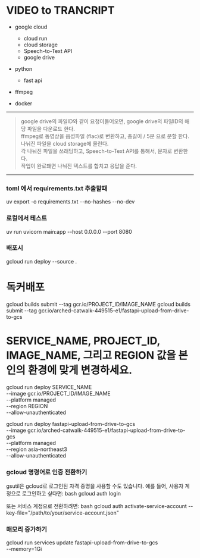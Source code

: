 # VIDEO to TRANCRIPT
- google cloud
  - cloud run
  - cloud storage
  - Speech-to-Text API
  - google drive

- python
  - fast api

- ffmpeg

- docker

---

> google drive의 파일ID와 같이 요청이들어오면,
> google drive의 파일ID의 해당 파일을 다운로드 한다.  
> ffmpeg로 동영상을 음성파일 (flac)로 변환하고, 총길이 / 5분 으로 분할 한다.  
> 나눠진 파일을 cloud storage에 올린다.  
> 각 나눠진 파일을 쓰래딩하고, Speech-to-Text API를 통해서, 문자로 변환한다.  
> 작업이 완료돼면 나눠진 텍스트를 합치고 응답을 준다.  




---


### toml 에서 requirements.txt 추출할때
uv export -o requirements.txt --no-hashes --no-dev

### 로컬에서 테스트
uv run uvicorn main:app --host 0.0.0.0 --port 8080

### 배포시
gcloud run deploy --source .




# 독커배포
gcloud builds submit --tag gcr.io/PROJECT_ID/IMAGE_NAME
gcloud builds submit --tag gcr.io/arched-catwalk-449515-e1/fastapi-upload-from-drive-to-gcs

# SERVICE_NAME, PROJECT_ID, IMAGE_NAME, 그리고 REGION 값을 본인의 환경에 맞게 변경하세요.
gcloud run deploy SERVICE_NAME \
  --image gcr.io/PROJECT_ID/IMAGE_NAME \
  --platform managed \
  --region REGION \
  --allow-unauthenticated

gcloud run deploy fastapi-upload-from-drive-to-gcs \
  --image gcr.io/arched-catwalk-449515-e1/fastapi-upload-from-drive-to-gcs \
  --platform managed \
  --region asia-northeast3 \
  --allow-unauthenticated

### gcloud 명령어로 인증 전환하기
gsutil은 gcloud로 로그인된 자격 증명을 사용할 수도 있습니다. 예를 들어, 사용자 계정으로 로그인하고 싶다면:
bash
gcloud auth login


또는 서비스 계정으로 전환하려면:
bash
gcloud auth activate-service-account --key-file="/path/to/your/service-account.json"



### 매모리 증가하기
gcloud run services update fastapi-upload-from-drive-to-gcs \
  --memory=1Gi

